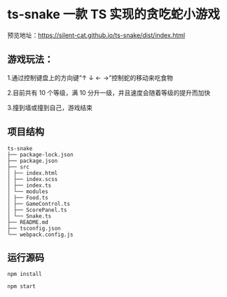 # ts-snake 一款 TS 实现的贪吃蛇小游戏

预览地址：https://silent-cat.github.io/ts-snake/dist/index.html

## 游戏玩法：

1.通过控制键盘上的方向键“↑ ↓ ← →”控制蛇的移动来吃食物

2.目前共有 10 个等级，满 10 分升一级，并且速度会随着等级的提升而加快

3.撞到墙或撞到自己，游戏结束

## 项目结构

```
ts-snake
├── package-lock.json
├── package.json
├── src
│ ├── index.html
│ ├── index.scss
│ ├── index.ts
│ └── modules
│ ├── Food.ts
│ ├── GameControl.ts
│ ├── ScorePanel.ts
│ └── Snake.ts
├── README.md
├── tsconfig.json
└── webpack.config.js
```

## 运行源码

```
npm install
```

```
npm start
```
